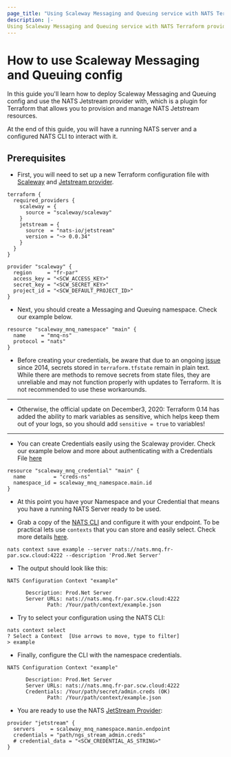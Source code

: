 ```yaml
---
page_title: "Using Scaleway Messaging and Queuing service with NATS Terraform provider"
description: |-
Using Scaleway Messaging and Queuing service with NATS Terraform provider
---
```


# How to use Scaleway Messaging and Queuing config

In this guide you'll learn how to deploy Scaleway Messaging and Queuing config and use the NATS Jetstream provider with,
which is a plugin for Terraform that allows you to provision and manage NATS Jetstream resources.

At the end of this guide, you will have a running NATS server and a configured NATS CLI to interact with it.

## Prerequisites

* First, you will need to set up a new Terraform configuration file
  with [Scaleway](https://registry.terraform.io/providers/scaleway/scaleway/latest/docs/resources/mnq_namespace)
  and [Jetstream provider](https://registry.terraform.io/providers/nats-io/jetstream/latest/docs/guides/setup).

```hcl
terraform {
  required_providers {
    scaleway = {
      source = "scaleway/scaleway"
    }
    jetstream = {
      source  = "nats-io/jetstream"
      version = "~> 0.0.34"
    }
  }
}

provider "scaleway" {
  region     = "fr-par"
  access_key = "<SCW_ACCESS_KEY>"
  secret_key = "<SCW_SECRET_KEY>"
  project_id = "<SCW_DEFAULT_PROJECT_ID>"
}
```

* Next, you should create a Messaging and Queuing namespace. Check our example below.

```hcl
resource "scaleway_mnq_namespace" "main" {
  name     = "mnq-ns"
  protocol = "nats"
}
```

* Before creating your credentials, be aware that due to an
  ongoing [issue](https://github.com/hashicorp/terraform/issues/516) since 2014, secrets stored in `terraform.tfstate`
  remain in plain text. While there are methods to remove secrets from state files, they are unreliable and may not
  function properly with updates to Terraform. It is not recommended to use these workarounds.

---

* Otherwise, the official update on December3, 2020:
  Terraform 0.14 has added the ability to mark variables as sensitive, which helps keep them out of your logs, so you
  should add `sensitive = true` to variables!

---

* You can create Credentials easily using the Scaleway provider.
  Check our example below and more about authenticating with a Credentials
  File [here](https://docs.nats.io/using-nats/developer/connecting/creds)

```hcl
resource "scaleway_mnq_credential" "main" {
  name         = "creds-ns"
  namespace_id = scaleway_mnq_namespace.main.id
}
```

* At this point you have your Namespace and your Credential that means you have a running NATS Server ready to be used.

* Grab a copy of the  [NATS CLI](https://github.com/nats-io/jetstream/releases) and configure it with your
  endpoint. To be practical lets use `contexts` that you can store and easily select. Check more
  details [here](https://docs.nats.io/using-nats/nats-tools/nats_cli#configuration-contexts).

```shell
nats context save example --server nats://nats.mnq.fr-par.scw.cloud:4222 --description 'Prod.Net Server'
```

* The output should look like this:

```shell
NATS Configuration Context "example"

      Description: Prod.Net Server
      Server URLs: nats://nats.mnq.fr-par.scw.cloud:4222
             Path: /Your/path/context/example.json
```

* Try to select your configuration using the NATS CLI:

```shell
nats context select
? Select a Context  [Use arrows to move, type to filter]
> example
```

* Finally, configure the CLI with the namespace credentials.

```shell
NATS Configuration Context "example"

      Description: Prod.Net Server
      Server URLs: nats://nats.mnq.fr-par.scw.cloud:4222
      Credentials: /Your/path/secret/admin.creds (OK)
             Path: /Your/path/context/example.json
```

* You are ready to use the
  NATS [JetStream Provider](https://registry.terraform.io/providers/nats-io/jetstream/latest/docs):

```hcl
provider "jetstream" {
  servers     = scaleway_mnq_namespace.manin.endpoint
  credentials = "path/ngs_stream_admin.creds"
  # credential_data = "<SCW_CREDENTIAL_AS_STRING>"
}
```
